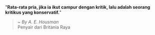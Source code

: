 "**Rata-rata pria, jika ia ikut campur dengan kritik, lalu adalah seorang kritikus yang konservatif.**"

> ~ _By A. E. Housman_  
Penyair dari Britania Raya
